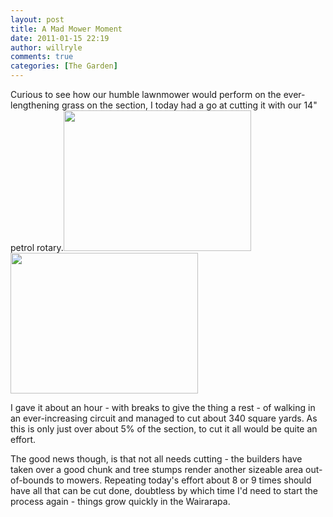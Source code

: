 ```yaml
---
layout: post
title: A Mad Mower Moment
date: 2011-01-15 22:19
author: willryle
comments: true
categories: [The Garden]
---
```

Curious to see how our humble lawnmower would perform on the ever-lengthening grass on the section, I today had a go at cutting it with our 14" petrol rotary.<a href="http://willryle.files.wordpress.com/2011/01/lawn-mower-002.jpg" target="_blank"><img class="size-medium wp-image-236 alignleft" title="Mad Mower 2" src="http://willryle.files.wordpress.com/2011/01/lawn-mower-002.jpg?w=300" alt="" width="300" height="225" /></a> <a href="http://willryle.files.wordpress.com/2011/01/lawn-mower-003.jpg" target="_blank"> <img class="alignleft size-medium wp-image-237" title="Mad Mower 1" src="http://willryle.files.wordpress.com/2011/01/lawn-mower-003.jpg?w=300" alt="" width="300" height="225" /></a>

I gave it about an hour - with breaks to give the thing a rest - of walking in an ever-increasing circuit and managed to cut about 340 square yards. As this is only just over about 5% of the section, to cut it all would be quite an effort.

The good news though, is that not all needs cutting - the builders have taken over a good chunk and tree stumps render another sizeable area out-of-bounds to mowers. Repeating today's effort about 8 or 9 times should have all that can be cut done, doubtless by which time I'd need to start the process again - things grow quickly in the Wairarapa.
